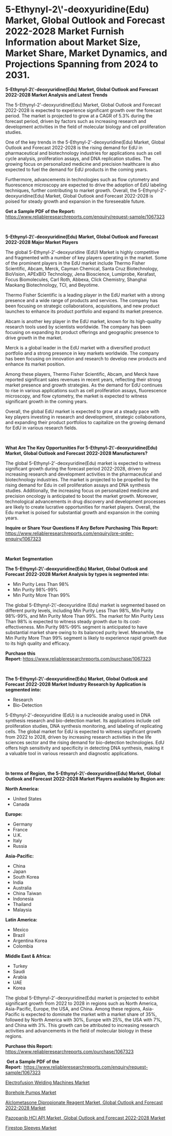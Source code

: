 <p><h1>5-Ethynyl-2\'-deoxyuridine(Edu) Market, Global Outlook and Forecast 2022-2028 Market Furnish Information about Market Size, Market Share, Market Dynamics, and Projections Spanning from 2024 to 2031.</h1></p><p><strong>5-Ethynyl-2\'-deoxyuridine(Edu) Market, Global Outlook and Forecast 2022-2028 Market Analysis and Latest Trends</strong></p>
<p><p>The 5-Ethynyl-2'-deoxyuridine(Edu) Market, Global Outlook and Forecast 2022-2028 is expected to experience significant growth over the forecast period. The market is projected to grow at a CAGR of 5.3% during the forecast period, driven by factors such as increasing research and development activities in the field of molecular biology and cell proliferation studies. </p><p>One of the key trends in the 5-Ethynyl-2'-deoxyuridine(Edu) Market, Global Outlook and Forecast 2022-2028 is the rising demand for EdU in pharmaceutical and biotechnology industries for applications such as cell cycle analysis, proliferation assays, and DNA replication studies. The growing focus on personalized medicine and precision healthcare is also expected to fuel the demand for EdU products in the coming years.</p><p>Furthermore, advancements in technologies such as flow cytometry and fluorescence microscopy are expected to drive the adoption of EdU labeling techniques, further contributing to market growth. Overall, the 5-Ethynyl-2'-deoxyuridine(Edu) Market, Global Outlook and Forecast 2022-2028 is poised for steady growth and expansion in the foreseeable future.</p></p>
<p><strong>Get a Sample PDF of the Report:&nbsp;</strong> <a href="https://www.reliableresearchreports.com/enquiry/request-sample/1067323">https://www.reliableresearchreports.com/enquiry/request-sample/1067323</a></p>
<p>&nbsp;</p>
<p><strong>5-Ethynyl-2\'-deoxyuridine(Edu) Market, Global Outlook and Forecast 2022-2028 Major Market Players</strong></p>
<p><p>The global 5-Ethynyl-2'-deoxyuridine (EdU) Market is highly competitive and fragmented with a number of key players operating in the market. Some of the prominent players in the EdU market include Thermo Fisher Scientific, Abcam, Merck, Cayman Chemical, Santa Cruz Biotechnology, BioVision, APExBIO Technology, Jena Bioscience, Lumiprobe, Kerafast, Focus Biomolecules, Carl Roth, Abbexa, Click Chemistry, Shanghai Maokang Biotechnology, TCI, and Beyotime.</p><p>Thermo Fisher Scientific is a leading player in the EdU market with a strong presence and a wide range of products and services. The company has been focusing on strategic collaborations, acquisitions, and new product launches to enhance its product portfolio and expand its market presence.</p><p>Abcam is another key player in the EdU market, known for its high-quality research tools used by scientists worldwide. The company has been focusing on expanding its product offerings and geographic presence to drive growth in the market.</p><p>Merck is a global leader in the EdU market with a diversified product portfolio and a strong presence in key markets worldwide. The company has been focusing on innovation and research to develop new products and enhance its market position.</p><p>Among these players, Thermo Fisher Scientific, Abcam, and Merck have reported significant sales revenues in recent years, reflecting their strong market presence and growth strategies. As the demand for EdU continues to rise in various applications such as cell proliferation assays, fluorescence microscopy, and flow cytometry, the market is expected to witness significant growth in the coming years.</p><p>Overall, the global EdU market is expected to grow at a steady pace with key players investing in research and development, strategic collaborations, and expanding their product portfolios to capitalize on the growing demand for EdU in various research fields.</p></p>
<p>&nbsp;</p>
<p><strong>What Are The Key Opportunities For 5-Ethynyl-2\'-deoxyuridine(Edu) Market, Global Outlook and Forecast 2022-2028 Manufacturers?</strong></p>
<p><p>The global 5-Ethynyl-2'-deoxyuridine(Edu) market is expected to witness significant growth during the forecast period 2022-2028, driven by increasing research and development activities in the pharmaceutical and biotechnology industries. The market is projected to be propelled by the rising demand for Edu in cell proliferation assays and DNA synthesis studies. Additionally, the increasing focus on personalized medicine and precision oncology is anticipated to boost the market growth. Moreover, technological advancements in drug discovery and development processes are likely to create lucrative opportunities for market players. Overall, the Edu market is poised for substantial growth and expansion in the coming years.</p></p>
<p><strong>Inquire or Share Your Questions If Any Before Purchasing This Report:</strong> <a href="https://www.reliableresearchreports.com/enquiry/pre-order-enquiry/1067323">https://www.reliableresearchreports.com/enquiry/pre-order-enquiry/1067323</a></p>
<p>&nbsp;</p>
<p><strong>Market Segmentation</strong></p>
<p><strong>The 5-Ethynyl-2\'-deoxyuridine(Edu) Market, Global Outlook and Forecast 2022-2028 Market Analysis by types is segmented into:</strong></p>
<p><ul><li>Min Purity Less Than 98%</li><li>Min Purity 98%-99%</li><li>Min Purity More Than 99%</li></ul></p>
<p><p>The global 5-Ethynyl-2\'-deoxyuridine (Edu) market is segmented based on different purity levels, including Min Purity Less Than 98%, Min Purity 98%-99%, and Min Purity More Than 99%. The market for Min Purity Less Than 98% is expected to witness steady growth due to its cost-effectiveness. Min Purity 98%-99% segment is anticipated to have substantial market share owing to its balanced purity level. Meanwhile, the Min Purity More Than 99% segment is likely to experience rapid growth due to its high quality and efficacy.</p></p>
<p><strong>Purchase this Report:&nbsp;</strong><a href="https://www.reliableresearchreports.com/purchase/1067323">https://www.reliableresearchreports.com/purchase/1067323</a></p>
<p>&nbsp;</p>
<p><strong>The 5-Ethynyl-2\'-deoxyuridine(Edu) Market, Global Outlook and Forecast 2022-2028 Market Industry Research by Application is segmented into:</strong></p>
<p><ul><li>Research</li><li>Bio-Detection</li></ul></p>
<p><p>5-Ethynyl-2'-deoxyuridine (EdU) is a nucleoside analog used in DNA synthesis research and bio-detection market. Its applications include cell proliferation studies, DNA synthesis monitoring, and labeling of replicating cells. The global market for EdU is expected to witness significant growth from 2022 to 2028, driven by increasing research activities in the life sciences sector and the rising demand for bio-detection technologies. EdU offers high sensitivity and specificity in detecting DNA synthesis, making it a valuable tool in various research and diagnostic applications.</p></p>
<p>&nbsp;</p>
<p><strong>In terms of Region, the 5-Ethynyl-2\'-deoxyuridine(Edu) Market, Global Outlook and Forecast 2022-2028 Market Players available by Region are:</strong></p>
<p>
    <p> <strong> North America: </strong>
        <ul>
            <li>United States</li>
            <li>Canada</li>
        </ul>
        </p> 
    <p> <strong> Europe: </strong>
        <ul>
            <li>Germany</li>
            <li>France</li>
            <li>U.K.</li>
            <li>Italy</li>
            <li>Russia</li>
        </ul>
        </p> 
    <p> <strong> Asia-Pacific: </strong>
        <ul>
            <li>China</li>
            <li>Japan</li>
            <li>South Korea</li>
            <li>India</li>
            <li>Australia</li>
            <li>China Taiwan</li>
            <li>Indonesia</li>
            <li>Thailand</li>
            <li>Malaysia</li>
        </ul>
        </p> 
    <p> <strong> Latin America: </strong>
        <ul>
            <li>Mexico</li>
            <li>Brazil</li>
            <li>Argentina Korea</li>
            <li>Colombia</li>
        </ul>
        </p> 
    <p> <strong> Middle East & Africa: </strong>
        <ul>
            <li>Turkey</li>
            <li>Saudi</li>
            <li>Arabia</li>
            <li>UAE</li>
            <li>Korea</li>
        </ul>
    </p>
    </p>
<p><p>The global 5-Ethynyl-2'-deoxyuridine(Edu) market is projected to exhibit significant growth from 2022 to 2028 in regions such as North America, Asia-Pacific, Europe, the USA, and China. Among these regions, Asia-Pacific is expected to dominate the market with a market share of 35%, followed by North America with 30%, Europe with 25%, the USA with 7%, and China with 3%. This growth can be attributed to increasing research activities and advancements in the field of molecular biology in these regions.</p></p>
<p><strong>Purchase this Report: </strong><a href="https://www.reliableresearchreports.com/purchase/1067323">https://www.reliableresearchreports.com/purchase/1067323</a></p>
<p>&nbsp;<strong>Get a Sample PDF of the Report:&nbsp;&nbsp;</strong><a href="https://www.reliableresearchreports.com/enquiry/request-sample/1067323">https://www.reliableresearchreports.com/enquiry/request-sample/1067323</a></p>
<p><strong></strong></p>
<p><p><a href="https://medium.com/@marcosratke/electrofusion-welding-machines-market-analysis-its-cagr-market-segmentation-and-global-industry-43f53d6f408f">Electrofusion Welding Machines Market</a></p><p><a href="https://medium.com/@marcosratke/borehole-pumps-market-the-key-to-successful-business-strategy-forecast-till-2031-63a14df60d1f">Borehole Pumps Market</a></p><p><a href="https://github.com/julyju69/Market-Research-Report-List-1/blob/main/alclometasone-dipropionate-reagent-market-global-outlook-and-forecast-2022-2028-market.md">Alclometasone Dipropionate Reagent Market, Global Outlook and Forecast 2022-2028 Market</a></p><p><a href="https://github.com/gdfhhhj/Market-Research-Report-List-3/blob/main/pazopanib-hcl-api-market-global-outlook-and-forecast-2022-2028-market.md">Pazopanib HCl API Market, Global Outlook and Forecast 2022-2028 Market</a></p><p><a href="https://medium.com/@marcosratke/firestop-sleeves-market-competitive-analysis-market-trends-and-forecast-to-2031-347350ae4757">Firestop Sleeves Market</a></p></p>